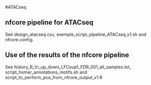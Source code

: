 #ATACseq


## nfcore pipeline for ATACseq


See design_atacseq.csv, exemple_script_pipeline_ATACseq_v1.sh and nfcore.config.

## Use of the results of the nfcore pipeline

See history_R_tri_up_down_LFCsup1_FDR_001_all_samples.txt, script_homer_annotations_motifs.sh and script_to_perform_pca_from_nfcore_output_v1.R
